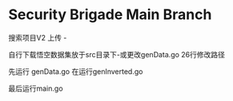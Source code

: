 # Security Brigade Main Branch

搜索项目V2 上传 -

自行下载悟空数据集放于src目录下-或更改genData.go 26行修改路径

先运行 genData.go 在运行genInverted.go

最后运行main.go

